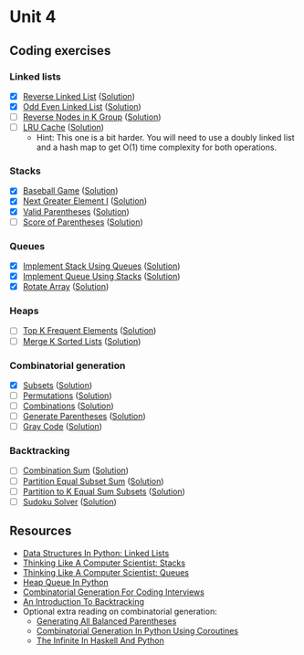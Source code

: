 # Unit 4
## Coding exercises
### Linked lists
- [x] [Reverse Linked List](https://leetcode.com/problems/reverse-linked-list) ([Solution](reverse-linked-list.py))
- [x] [Odd Even Linked List](https://leetcode.com/problems/odd-even-linked-list) ([Solution](odd-even-linked-list.py))
- [ ] [Reverse Nodes in K Group](https://leetcode.com/problems/reverse-nodes-in-k-group) ([Solution](reverse-nodes-in-k-group.java))
- [ ] [LRU Cache](https://leetcode.com/problems/lru-cache) ([Solution](lru-cache.java))
	- Hint: This one is a bit harder. You will need to use a doubly linked list and a hash map to get O(1) time complexity for both operations.

### Stacks
- [x] [Baseball Game](https://leetcode.com/problems/baseball-game) ([Solution](baseball-game.py))
- [x] [Next Greater Element I](https://leetcode.com/problems/next-greater-element-i) ([Solution](next-greater-element-i.py))
- [x] [Valid Parentheses](https://leetcode.com/problems/valid-parentheses) ([Solution](valid-parentheses.py))
- [ ] [Score of Parentheses](https://leetcode.com/problems/score-of-parentheses) ([Solution]())

### Queues
- [x] [Implement Stack Using Queues](https://leetcode.com/problems/implement-stack-using-queues/) ([Solution](implement-stack-using-queues.py))
- [x] [Implement Queue Using Stacks](https://leetcode.com/problems/implement-queue-using-stacks/) ([Solution](implement-queue-using-stacks.py))
- [x] [Rotate Array](https://leetcode.com/problems/rotate-array) ([Solution](rotate-array.py))

### Heaps
- [ ] [Top K Frequent Elements](https://leetcode.com/problems/top-k-frequent-elements) ([Solution]())
- [ ] [Merge K Sorted Lists](https://leetcode.com/problems/merge-k-sorted-lists) ([Solution]())

### Combinatorial generation
- [x] [Subsets](https://leetcode.com/problems/subsets) ([Solution](subsets.py))
- [ ] [Permutations](https://leetcode.com/problems/permutations) ([Solution]())
- [ ] [Combinations](https://leetcode.com/problems/combinations) ([Solution]())
- [ ] [Generate Parentheses](https://leetcode.com/problems/generate-parentheses) ([Solution]())
- [ ] [Gray Code](https://leetcode.com/problems/gray-code) ([Solution]())

### Backtracking
- [ ] [Combination Sum](https://leetcode.com/problems/combination-sum) ([Solution]())
- [ ] [Partition Equal Subset Sum](https://leetcode.com/problems/partition-equal-subset-sum) ([Solution]())
- [ ] [Partition to K Equal Sum Subsets](https://leetcode.com/problems/partition-to-k-equal-sum-subsets) ([Solution]())
- [ ] [Sudoku Solver](https://leetcode.com/problems/sudoku-solver) ([Solution]())

## Resources
- [Data Structures In Python: Linked Lists](https://medium.com/@kojinoshiba/data-structures-in-python-series-1-linked-lists-d9f848537b4d)
- [Thinking Like A Computer Scientist: Stacks](http://openbookproject.net/thinkcs/python/english3e/stacks.html)
- [Thinking Like A Computer Scientist: Queues](http://openbookproject.net/thinkcs/python/english3e/queues.html)
- [Heap Queue In Python](https://www.geeksforgeeks.org/heap-queue-or-heapq-in-python/)
- [Combinatorial Generation For Coding Interviews](https://sahandsaba.com/combinatorial-generation-for-coding-interviews-in-python.html)
- [An Introduction To Backtracking](https://www.dailycodingproblem.com/blog/an-introduction-to-backtracking/)
- Optional extra reading on combinatorial generation:
	- [Generating All Balanced Parentheses](https://sahandsaba.com/interview-question-generating-all-balanced-parentheses.html)
	- [Combinatorial Generation In Python Using Coroutines](https://sahandsaba.com/combinatorial-generation-using-coroutines-in-python.html)
	- [The Infinite In Haskell And Python](https://sahandsaba.com/the-infinite-in-haskell-and-python.html)